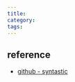 ```yaml
---
title: 
category: 
tags: 
---
```



## reference

- [github - syntastic](https://github.com/vim-syntastic/syntastic)
